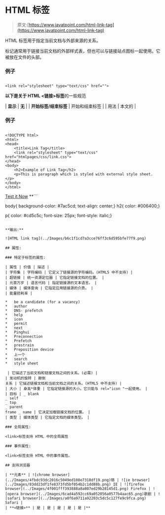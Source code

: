 # HTML <link>标签

> 原文:[https://www.javatpoint.com/html-link-tag](https://www.javatpoint.com/html-link-tag)

HTML <link>标签用于指定当前文档与外部来源的关系。

<link>标记通常用于链接当前文档的外部样式表，但也可以与链接站点图标一起使用。它被放在文件的头部。

### 例子

```

<link rel="stylesheet" type="text/css" href="">

```

**以下是关于 HTML <链接>标签**的一些规范

| **显示** | **无** |
| **开始标签/结束标签** | 开始和结束标签 |
| 用法 | 本文的 |

### 例子

```

<!DOCTYPE html>
<html>
<head>
	<title>Link Tag</title>
	<link rel="stylesheet" type="text/css" href="htmlpages/css/link.css">
</head>
<body>
	<h2>Example of Link Tag</h2>
	<p>This is paragraph which is styled with external style sheet. </p>
</body>
</html>

```

[Test it Now](https://www.javatpoint.com/oprweb/test.jsp?filename=htmllinktag) **```

body{
	background-color: #7ac5cd;
		text-align: center;}
h2{
	color: #006400;}

p{
	color: #cd5c5c;
	font-size: 25px;
	font-style: italic;}

```

**输出:**

![HTML link tag](../Images/b6c1f1cd7a3cce76ff3c6d595bfe77f9.png)

## 属性:

### 特定于标签的属性:

| 属性 | 价值 | 描述 |
| 字符集 | 字符编码 | 它定义了链接源的字符编码。(HTML5 中不支持) |
| 超链接 | 统一资源定位器 | 它指定链接文档的位置。 |
| 元首万岁 | 语言代码 | 指定链接源的文本语言。 |
| 媒体 | 媒体查询 | 它指定应用链接源的介质。 |
| 能量损耗率 | 

*   be a candidate (for a vacancy)
*   author
*   DNS- prefetch
*   help
*   icon
*   permit
*   next
*   Pinghui
*   Preconnection
*   Prefetch
*   prestrain
*   Preposition device
*   上一个
*   search
*   style sheet

 | 它描述了当前文档和链接文档之间的关系。(必需) |
| 发动机的旋转 | 颠倒
关系 | 它描述链接文档和当前文档之间的关系。(HTML5 中不支持) |
| 大小 | 身高*体重 | 它指定链接源的大小。它只能与 rel="icon "一起使用。 |
| 目标 | _ blank
_ self
_ top
_ parent
frame _ name | 它决定加载链接文档的位置。 |
| 类型 | 媒体类型 | 它指定文档的媒体类型。 |

### 全局属性:

<link>标签支持 HTML 中的全局属性

### 事件属性:

<link>标签支持 HTML 中的事件属性。

## 支持浏览器

| **元素** | ![chrome browser](../Images/4fbdc93dc2016c5049ed108e7318df19.png)铬 | ![ie browser](../Images/83dd23df1fe8373fd5bf054b2c1dd88b.png) IE | ![firefox browser](../Images/4f001fff393888a8a807ed29b28145d1.png) Firefox | ![opera browser](../Images/6cad4a592cc69a052056a0577b4aac65.png)歌剧 | ![safari browser](../Images/a0f6a9711a92203c5dc5c127fe9c9fca.png) Safari |
| **<链接>** | 是 | 是 | 是 | 是 | 是 |**